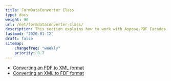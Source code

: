 ```yaml
---
title: FormDataConverter Class
type: docs
weight: 90
url: /net/formdataconverter-class/
description: This section explains how to work with Aspose.PDF Facades using FormDataConverter Class.
lastmod: "2020-01-12"
draft: false
sitemap:
    changefreq: "weekly"
    priority: 0.7
---
```


- [Converting an FDF to XML format](/pdf/net/converting-an-fdf-to-xml-format/)
- [Converting an XML to FDF format](/pdf/net/converting-an-xml-to-fdf-format/)
